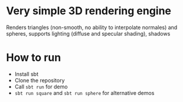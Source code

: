 # Very simple 3D rendering engine

Renders triangles (non-smooth, no ability to interpolate normales) and spheres, supports lighting (diffuse and specular shading), shadows

# How to run

* Install sbt
* Clone the repository
* Call `sbt run` for demo
* `sbt run square` and `sbt run sphere` for alternative demos
